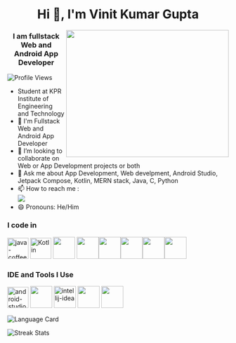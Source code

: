 <h1 align="center">Hi 👋, I'm Vinit Kumar Gupta</h1>
<img align="right" width="370" height="290" src="https://i.pinimg.com/originals/47/f0/34/47f0342cec72b800463bf003eac1257e.gif">
<h3 align="center">I am fullstack Web and Android App Developer</h3>
<p align="left"> <img src="https://komarev.com/ghpvc/?username=Official-Vinit&label=Profile%20views&color=0e75b6&style=flat" alt="Profile Views" /> </p>

-  Student at KPR Institute of Engineering and Technology
- 📱 I'm Fullstack Web and Android App Developer                                           
- 👯 I’m looking to collaborate on Web or App Development projects or both
- 💬 Ask me about App Development, Web develpment, Android Studio, Jetpack Compose, Kotlin, MERN stack, Java, C, Python 
- 📫 How to reach me :
<br />[<img src="https://img.shields.io/badge/LinkedIn-0077B5?style=for-the-badge&logo=linkedin&logoColor=white" />](https://www.linkedin.com/in/vinit-gupta-kumar/)
- 😄 Pronouns: He/Him
### I code in 
<img width="48" height="48" src="https://img.icons8.com/color/48/java-coffee-cup-logo.png" alt="java-coffee-cup-logo"/> <img width="48" height="48" src="https://img.icons8.com/?size=100&id=ZoxjA0jZDdFZ&format=png&color=000000" alt="Kotlin"/> <img height="50" width="50" src="https://img.icons8.com/color/48/000000/c-programming.png" /> <img height="50" width="50" src="https://img.icons8.com/color/48/000000/python.png" /><img height="50" width="50" src="https://img.icons8.com/?size=100&id=108784&format=png&color=000000" /><img height="50" width="50" src="https://img.icons8.com/?size=100&id=NfbyHexzVEDk&format=png&color=000000" /><img height="50" width="50" src="https://img.icons8.com/?size=100&id=54087&format=png&color=000000" /><img height="50" width="50" src="https://img.icons8.com/?size=100&id=SDVmtZ6VBGXt&format=png&color=000000" />


### IDE and Tools I Use
<img width="48" height="48" src="https://img.icons8.com/color/48/android-studio--v2.png" alt="android-studio--v2"/> <img height="50" width="50" src="https://img.icons8.com/color/48/000000/visual-studio-code-2019.png"/> <img width="50" height="50" src="https://img.icons8.com/plasticine/100/intellij-idea.png" alt="intellij-idea"/> <img height="50" width="50" src="https://img.icons8.com/color/48/000000/pycharm.png"/> <img height="50" width="50" src="https://img.icons8.com/color/50/000000/git.png"/>
<p><img align="center" src="https://github-readme-stats.vercel.app/api/top-langs?username=Official-Vinit&show_icons=true&locale=en&layout=compact" alt="Language Card" /></p>
<p><img align="center" src="https://github-readme-streak-stats.herokuapp.com/?user=Official-Vinit" alt="Streak Stats" /></p>
